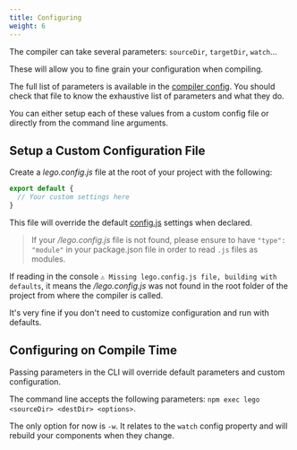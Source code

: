 ```yaml
---
title: Configuring
weight: 6
---
```


The compiler can take several parameters: `sourceDir`, `targetDir`, `watch`…

These will allow you to fine grain your configuration when compiling.

The full list of parameters is available in the [compiler config](https://github.com/Polight/lego/blob/master/src/compiler/config.js#L1). You should check that file to know the exhaustive list of parameters and what they do.

You can either setup each of these values from a custom config file or directly from the command line arguments.

## Setup a Custom Configuration File

Create a _lego.config.js_ file at the root of your project with the following:

```js
export default {
  // Your custom settings here
}
```

This file will override the default [config.js](https://github.com/Polight/lego/blob/master/src/compiler/config.js#L1) settings when declared.

> If your _/lego.config.js_ file is not found, please ensure to have `"type": "module"` in your package.json file in order to read `.js` files as modules.

If reading in the console `⚠️ Missing lego.config.js file, building with defaults`, it means the _/lego.config.js_ was not found in the root folder of the project from where the compiler is called.

It's very fine if you don't need to customize configuration and run with defaults.

## Configuring on Compile Time

Passing parameters in the CLI will override default parameters and custom configuration.

The command line accepts the following parameters: `npm exec lego <sourceDir> <destDir> <options>`.

The only option for now is `-w`. It relates to the `watch` config property and will rebuild your components when they change.
